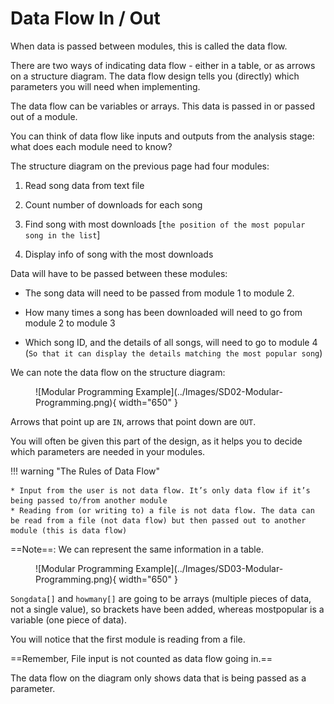 # Data Flow In / Out

When data is passed between modules, this is called the data flow.

There are two ways of indicating data flow - either in a table, or as arrows on a structure diagram. The data flow design tells you (directly) which parameters you will need when implementing.

The data flow can be variables or arrays. This data is passed in or passed out of a module.

You can think of data flow like inputs and outputs from the analysis stage: what does each module need to know?

The structure diagram on the previous page had four modules:

1. Read song data from text file

2. Count number of downloads for each song
   
3. Find song with most downloads [`the position of the most popular song in the list`]
   
4. Display info of song with the most downloads

Data will have to be passed between these modules:

* The song data will need to be passed from module 1 to module 2.
  
* How many times a song has been downloaded will need to go from module 2 to module 3
  
* Which song ID, and the details of all songs, will need to go to module 4 (`So that it can display the details matching the most popular song`)

We can note the data flow on the structure diagram:

<figure markdown="span">
  ![Modular Programming Example](../Images/SD02-Modular-Programming.png){ width="650" }
  <figcaption></figcaption>
</figure>

Arrows that point up are `IN`, arrows that point down are `OUT`. 

You will often be given this part of the design, as it helps you to decide which parameters are needed in your modules.

!!! warning "The Rules of Data Flow"

    * Input from the user is not data flow. It’s only data flow if it’s being passed to/from another module
    * Reading from (or writing to) a file is not data flow. The data can be read from a file (not data flow) but then passed out to another module (this is data flow)

==Note==: We can represent the same information in a table.

<figure markdown="span">
  ![Modular Programming Example](../Images/SD03-Modular-Programming.png){ width="650" }
  <figcaption></figcaption>
</figure>

`Songdata[]` and `howmany[]` are going to be arrays (multiple pieces of data, not a single value), so brackets have been added, whereas mostpopular is a variable (one piece of data).

You will notice that the first module is reading from a file. 

==Remember, File input is not counted as data flow going in.== 

The data flow on the diagram only shows data that is being passed as a parameter.

